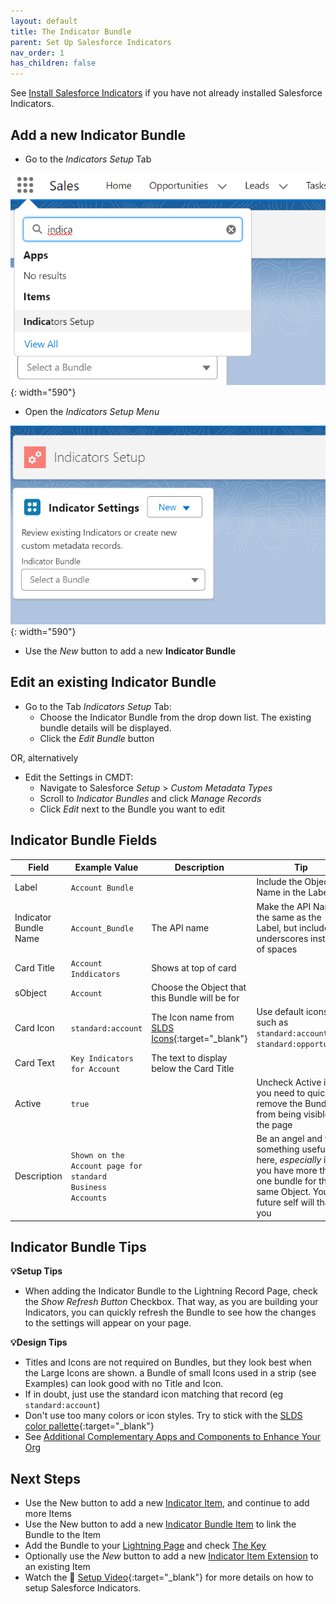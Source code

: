 ```yaml
---
layout: default
title: The Indicator Bundle
parent: Set Up Salesforce Indicators
nav_order: 1
has_children: false
---
```


See [Install Salesforce Indicators](../../install-salesforce-indicators/) if you have not already installed Salesforce Indicators.

## Add a new Indicator Bundle
* Go to the *Indicators Setup* Tab

![Open Indicators Setup](../images/setup/OpenIndicatorsSetup.png){: width="590"}

* Open the *Indicators Setup Menu*

![Indicators Setup Menu](../images/setup/IndicatorsSetupMenu.png){: width="590"}

* Use the *New* button to add a new **Indicator Bundle**

## Edit an existing Indicator Bundle

* Go to the Tab *Indicators Setup* Tab: 
  * Choose the Indicator Bundle from the drop down list. The existing bundle details will be displayed.
  * Click the *Edit Bundle* button

OR, alternatively

* Edit the Settings in CMDT:
  * Navigate to Salesforce *Setup* > *Custom Metadata Types*
  * Scroll to *Indicator Bundles* and click *Manage Records*
  * Click *Edit* next to the Bundle you want to edit

## Indicator Bundle Fields

|Field|Example Value|Description|Tip|
|---------|----------|-------------------|--------------------------|
|Label|`Account Bundle`||Include the Object Name in the Label
|Indicator Bundle Name|`Account_Bundle`|The API name|Make the API Name the same as the Label, but include underscores instead of spaces
|Card Title|`Account Inddicators`|Shows at top of card|
|sObject|`Account`|Choose the Object that this Bundle will be for|
|Card Icon|`standard:account`|The Icon name from [SLDS Icons](https://www.lightningdesignsystem.com/icons/){:target="_blank"}|Use default icons such as `standard:account`, `standard:opportunity`
|Card Text|`Key Indicators for Account`|The text to display below the Card Title
|Active|`true`||Uncheck Active if you need to quickly remove the Bundle from being visible on the page
|Description|`Shown on the Account page for standard Business Accounts`||Be an angel and write something useful here, _especially_ if you have more than one bundle for the same Object. Your future self will thank you

## Indicator Bundle Tips

**💡Setup Tips**

* When adding the Indicator Bundle to the Lightning Record Page, check the *Show Refresh Button* Checkbox. That way, as you are building your Indicators, you can quickly refresh the Bundle to see how the changes to the settings will appear on your page. 

**💡Design Tips**

* Titles and Icons are not required on Bundles, but they look best when the Large Icons are shown. a Bundle of small Icons used in a strip (see Examples) can look good with no Title and Icon. 
* If in doubt, just use the standard icon matching that record (eg `standard:account`)
* Don't use too many colors or icon styles. Try to stick with the [SLDS color pallette](https://www.lightningdesignsystem.com/design-tokens/){:target="_blank"}
* See [Additional Complementary Apps and Components to Enhance Your Org](/docs/components/other-solutions/)

## Next Steps

* Use the New button to add a new [Indicator Item](../indicator-item), and continue to add more Items
* Use the New button to add a new [Indicator Bundle Item](../indicator-bundle-item) to link the Bundle to the Item
* Add the Bundle to your [Lightning Page](../add-to-lightning-page) and check [The Key](../components/the-key)
* Optionally use the *New* button to add a new [Indicator Item Extension](../item-extension) to an existing Item
* Watch the 🎥 [Setup Video](https://www.youtube.com/watch?v=f76BGw0H2kg){:target="_blank"} for more details on how to setup Salesforce Indicators.

